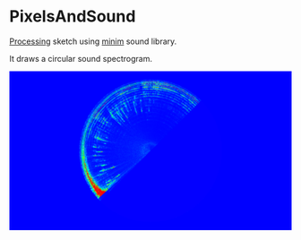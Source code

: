 # PixelsAndSound

[Processing] sketch using [minim] sound library.

It draws a circular sound spectrogram.


<img src="PixelsAndSound.png"/>





[minim]:<http://code.compartmental.net/minim/index.html>
[Processing]:<https://processing.org/>